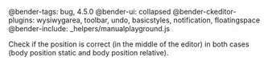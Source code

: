 @bender-tags: bug, 4.5.0
@bender-ui: collapsed
@bender-ckeditor-plugins: wysiwygarea, toolbar, undo, basicstyles, notification, floatingspace
@bender-include: _helpers/manualplayground.js

Check if the position is correct (in the middle of the editor) in both cases (body position static and body position
relative).
